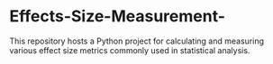 # Effects-Size-Measurement-
This repository hosts a Python project for calculating and measuring various effect size metrics commonly used in statistical analysis.
